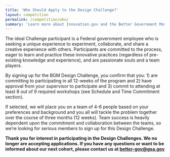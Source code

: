 ```yaml
---
title: 'Who Should Apply to the Design Challenge?'
layout: competition
permalink: /competition/who/
summary: 'Learn more about Innovation.gov and the Better Government Movement'
---
```


The ideal Challenge participant is a Federal government employee who is seeking a unique experience to experiment, collaborate, and share a creative experience with others. Participants are committed to the process, eager to learn and practice these innovative practices (regardless of pre-existing knowledge and experience), and are passionate souls and a team players.

By signing up for the BGM Design Challenge, you confirm that you: 1) are committing to participating in all 12-weeks of the program and 2) have approval from your supervisor to participate and 3) commit to attending at least 8 out of 9 required workshops (see Schedule and Time Commitment section).

If selected, we will place you on a team of 4-6 people based on your preferences and background and you all will tackle the problem together over the course of three months (12 weeks). Team success is heavily dependent upon the commitment and collaboration between the teams, so we’re looking for serious members to sign up for this Design Challenge.

<b>Thank you for interest in participating in the Design Challenges. We no longer are accepting applications. If you have any questions or want to be informed about our next cohort, please contact us at better-gov@gsa.gov</b>
